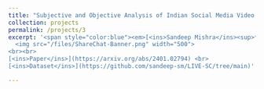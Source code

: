 ```yaml
---
title: "Subjective and Objective Analysis of Indian Social Media Video Quality"
collection: projects
permalink: /projects/3
excerpt: '<span style="color:blue"><em>[<ins>Sandeep Mishra</ins><sup>*</sup>](https://sandeep-sm.github.io/)</em></span>, <em>Mukul Jha</em> , <span style="color:blue"><em>[Alan C. Bovik](https://www.ece.utexas.edu/people/faculty/alan-bovik)</em></span> <br> Submitted at the IEEE Transations on Image Processing <br> <br>
  <img src="/files/ShareChat-Banner.png" width="500">
<br><br>
[<ins>Paper</ins>](https://arxiv.org/abs/2401.02794) <br>
[<ins>Dataset</ins>](https://github.com/sandeep-sm/LIVE-SC/tree/main)'

---
```


